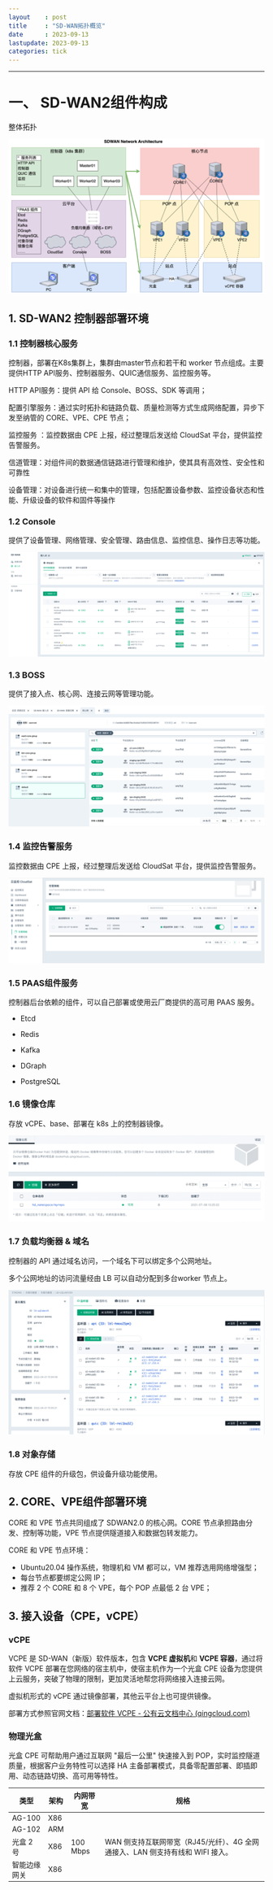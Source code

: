 ```yaml
---
layout    : post
title     : "SD-WAN拓扑概览"
date      : 2023-09-13
lastupdate: 2023-09-13
categories: tick
---
```


----

# 一、 SD-WAN2组件构成

整体拓扑

![image-20230531172550086](/assets/img/2023-05-31-sdwan-topo-zh/image-20230531172550086.png)

## 1. SD-WAN2 控制器部署环境

### 1.1 控制器核心服务

控制器，部署在K8s集群上，集群由master节点和若干和 worker 节点组成。主要提供HTTP API服务、控制器服务、QUIC通信服务、监控服务等。

HTTP API服务：提供 API 给 Console、BOSS、SDK 等调用；

配置引擎服务：通过实时拓扑和链路负载、质量检测等方式生成网络配置，异步下发至纳管的 CORE、VPE、CPE 节点；

监控服务 ：监控数据由 CPE 上报，经过整理后发送给 CloudSat 平台，提供监控告警服务。

信道管理：对组件间的数据通信链路进行管理和维护，使其具有高效性、安全性和可靠性

设备管理：对设备进行统一和集中的管理，包括配置设备参数、监控设备状态和性能、升级设备的软件和固件等操作

### 1.2 Console

提供了设备管理、网络管理、安全管理、路由信息、监控信息、操作日志等功能。

![image-20230531155110822](/assets/img/2023-05-31-sdwan-topo-zh/image-20230531155110822.png)

### 1.3 BOSS

提供了接入点、核心网、连接云网等管理功能。

![image-20230531155251269](/assets/img/2023-05-31-sdwan-topo-zh/image-20230531155251269.png)

### 1.4 监控告警服务

监控数据由 CPE 上报，经过整理后发送给 CloudSat 平台，提供监控告警服务。

![image-20230531155558643](/assets/img/2023-05-31-sdwan-topo-zh/image-20230531155558643.png)

### 1.5 PAAS组件服务

控制器后台依赖的组件，可以自己部署或使用云厂商提供的高可用 PAAS 服务。

- Etcd

- Redis

- Kafka

- DGraph

- PostgreSQL


### 1.6 镜像仓库

存放 vCPE、base、部署在 k8s 上的控制器镜像。

![image-20230531155729893](/assets/img/2023-05-31-sdwan-topo-zh/image-20230531155729893.png)

### 1.7 负载均衡器 & 域名

控制器的 API  通过域名访问，一个域名下可以绑定多个公网地址。

多个公网地址的访问流量经由 LB 可以自动分配到多台worker 节点上。

![image-20230531155846970](/assets/img/2023-05-31-sdwan-topo-zh/image-20230531155846970.png)

### 1.8 对象存储

存放 CPE 组件的升级包，供设备升级功能使用。



## 2. CORE、VPE组件部署环境

 CORE 和 VPE 节点共同组成了 SDWAN2.0 的核心网。CORE 节点承担路由分发、控制等功能，VPE 节点提供隧道接入和数据包转发能力。

CORE 和 VPE 节点环境：

- Ubuntu20.04 操作系统，物理机和 VM 都可以，VM 推荐选用网络增强型；
- 每台节点都要绑定公网 IP；
- 推荐 2 个 CORE 和 8 个 VPE，每个 POP 点最低 2 台 VPE；



## 3. 接入设备（CPE，vCPE）

### vCPE

VCPE 是 SD-WAN（新版）软件版本，包含 **VCPE 虚拟机**和 **VCPE 容器**，通过将软件 VCPE 部署在您网络的宿主机中，使宿主机作为一个光盒 CPE 设备为您提供上云服务，突破了物理的限制，更加灵活地帮您将网络接入连接云网。

虚拟机形式的 vCPE 通过镜像部署，其他云平台上也可提供镜像。

部署方式参照官网文档：[部署软件 VCPE - 公有云文档中心 (qingcloud.com)](https://docsv4.qingcloud.com/user_guide/sd_wan/sdwan_new/open_access_point/vcpe/40_deploy_script/)

### 物理光盒

光盒 CPE 可帮助用户通过互联网 "最后一公里" 快速接入到 POP，实时监控隧道质量，根据客户业务特性可以选择 HA 主备部署模式，具备零配置部署、即插即用、动态链路切换、高可用等特性。

| 类型         | 架构 | 内网带宽 | 规格                                                         |
| ------------ | ---- | -------- | ------------------------------------------------------------ |
| AG-100       | X86  |          |                                                              |
| AG-102       | ARM  |          |                                                              |
| 光盒 2 号    | X86  | 100 Mbps | WAN 侧支持互联网带宽（RJ45/光纤）、4G 全网通接入、LAN 侧支持有线和 WIFI 接入。 |
| 智能边缘网关 | X86  |          |                                                              |
